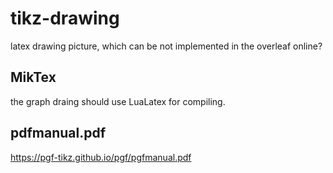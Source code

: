 # tikz-drawing
latex drawing picture, which can be not implemented in the overleaf online?

## MikTex
the graph draing should use LuaLatex for compiling.

## pdfmanual.pdf
https://pgf-tikz.github.io/pgf/pgfmanual.pdf
